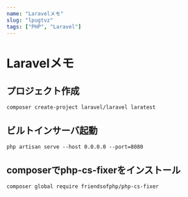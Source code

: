 ```yaml
---
name: "Laravelメモ"
slug: "lpugtvz"
tags: ["PHP", "Laravel"]
---
```


# Laravelメモ

## プロジェクト作成

```
composer create-project laravel/laravel laratest
```

## ビルトインサーバ起動

```
php artisan serve --host 0.0.0.0 --port=8080
```

## composerでphp-cs-fixerをインストール

```
composer global require friendsofphp/php-cs-fixer
```
